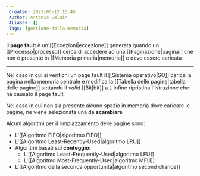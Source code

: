 ```yaml
---
 Created: 2023-05-12 15:45
 Author: Antonio Gelain
 Aliases: []
 Tags: [gestione-della-memoria]
---
```


Il **page fault** è un'[[Eccezioni|eccezione]] generata quando un [[Processo|processo]] cerca di accedere ad una [[Paginazione|pagina]] che non è presente in [[Memoria primaria|memoria]] e deve essere caricata

---

Nel caso in cui si verifichi un page fault il [[Sistema operativo|SO]] carica la pagina nella memoria centrale e modifica la [[Tabella delle pagine|tabella delle pagine]] settando il *valid* [[Bit|bit]] a `1`
Infine ripristina l'istruzione che ha causato il page fault

Nel caso in cui non sia presente alcuno spazio in memoria dove caricare le pagine, ne viene selezionata una da **scambiare**

Alcuni algoritmi per il rimpiazzamento delle pagine sono:
- L'[[Algoritmo FIFO|algoritmo FIFO]]
- L'[[Algoritmo Least-Recently-Used|algoritmo LRU]]
- Algoritmi basati sul **conteggio**:
	- L'[[Algoritmo Least-Frequently-Used|algoritmo LFU]]
	- L'[[Algoritmo Most-Frequently-Used|algoritmo MFU]]
- L'[[Algoritmo della seconda opportunità|algoritmo second chance]]